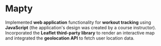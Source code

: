 # Mapty
Implemented **web application** functionality for **workout tracking** using **JavaScript** (the application's design was created by a course instructor). Incorporated the **Leaflet third-party library** to render an interactive map and integrated the **geolocation API** to fetch user location data.
